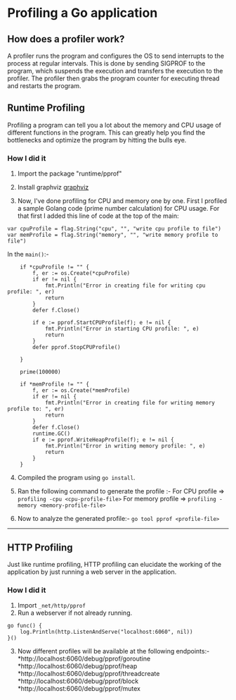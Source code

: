 # Profiling a Go application
## How does a profiler work?
A profiler runs the program and configures the OS to send interrupts to the process at regular intervals. 
This is done by sending SIGPROF to the program, which suspends the execution and transfers the execution to the profiler. The profiler then grabs the program counter for executing thread and restarts the program.

## Runtime Profiling
Profiling a program can tell you a lot about the memory and CPU usage of different functions in the program. This can greatly help you find the bottlenecks and optimize the program by hitting the bulls eye. 
### How I did it
1. Import the package "runtime/pprof"

2. Install graphviz [graphviz](https://www.graphviz.org/)

3. Now, I've done profiling for CPU and memory one by one. First I profiled a sample Golang code (prime number calculation) for CPU usage. For that first I added this line of code at the top of the main:
```
var cpuProfile = flag.String("cpu", "", "write cpu profile to file")
var memProfile = flag.String("memory", "", "write memory profile to file")
```

In the `main()`:-
```
	if *cpuProfile != "" {
		f, er := os.Create(*cpuProfile)
		if er != nil {
			fmt.Println("Error in creating file for writing cpu profile: ", er)
			return
		}
		defer f.Close()

		if e := pprof.StartCPUProfile(f); e != nil {
			fmt.Println("Error in starting CPU profile: ", e)
			return
		}
		defer pprof.StopCPUProfile()

	}

	prime(100000)

	if *memProfile != "" {
		f, er := os.Create(*memProfile)
		if er != nil {
			fmt.Println("Error in creating file for writing memory profile to: ", er)
			return
		}
		defer f.Close()
		runtime.GC()
		if e := pprof.WriteHeapProfile(f); e != nil {
			fmt.Println("Error in writing memory profile: ", e)
			return
		}
	}
```

4. Compiled the program using `go install`.

5. Ran the following command to generate the profile :-
For CPU profile => `profiling -cpu <cpu-profile-file>`
For memory profile => `profiling -memory <memory-profile-file>`

6. Now to analyze the generated profile:-
`go tool pprof <profile-file>`
-------------------------------------------------------------------------------------------------------------------------------------


## HTTP Profiling
Just like runtime profiling, HTTP profiling can elucidate the working of the application by just running a web server in the application.

### How I did it

1. Import `_net/http/pprof`
2. Run a webserver if not already running.
```
go func() {
	log.Println(http.ListenAndServe("localhost:6060", nil))
}()
```
3. Now different profiles will be available at the following endpoints:-
*http://localhost:6060/debug/pprof/goroutine
*http://localhost:6060/debug/pprof/heap
*http://localhost:6060/debug/pprof/threadcreate
*http://localhost:6060/debug/pprof/block
*http://localhost:6060/debug/pprof/mutex

